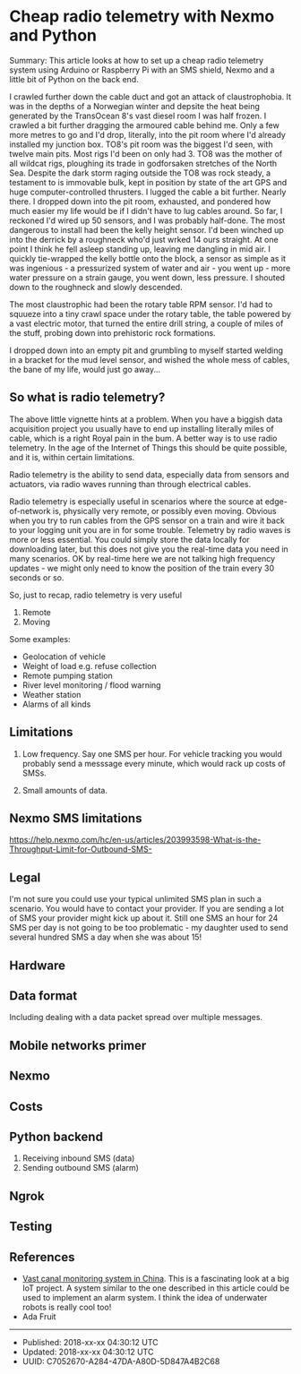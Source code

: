 # Cheap radio telemetry with Nexmo and Python

Summary: This article looks at how to set up a cheap radio telemetry
system using Arduino or Raspberry Pi with an SMS shield, Nexmo and a
little bit of Python on the back end.

I crawled further down the cable duct and got an attack of
claustrophobia. It was in the depths of a Norwegian winter and depsite
the heat being generated by the TransOcean 8's vast diesel room I was
half frozen. I crawled a bit further dragging the armoured cable
behind me. Only a few more metres to go and I'd drop, literally, into
the pit room where I'd already installed my junction box. TO8's pit
room was the biggest I'd seen, with twelve main pits. Most rigs I'd
been on only had 3. TO8 was the mother of all wildcat rigs, ploughing
its trade in godforsaken stretches of the North Sea. Despite the dark
storm raging outside the TO8 was rock steady, a testament to is
immovable bulk, kept in position by state of the art GPS and huge
computer-controlled thrusters. I lugged the cable a bit
further. Nearly there. I dropped down into the pit room, exhausted,
and pondered how much easier my life would be if I didn't have to lug
cables around. So far, I reckoned I'd wired up 50 sensors, and I was
probably half-done. The most dangerous to install had been the kelly
height sensor. I'd been winched up into the derrick by a roughneck
who'd just wrked 14 ours straight. At one point I think he fell asleep
standing up, leaving me dangling in mid air. I quickly tie-wrapped the
kelly bottle onto the block, a sensor as simple as it was ingenious -
a pressurized system of water and air - you went up - more water
pressure on a strain gauge, you went down, less pressure. I shouted
down to the roughneck and slowly descended.

The most claustrophic had been the rotary table RPM sensor. I'd had to
squueze into a tiny crawl space under the rotary table, the table
powered by a vast electric motor, that turned the entire drill string,
a couple of miles of the stuff, probing down into prehistoric rock
formations. 

I dropped down into an empty pit and grumbling to myself started
welding in a bracket for the mud level sensor, and wished the whole
mess of cables, the bane of my life, would just go away...

## So what is radio telemetry?

The above little vignette hints at a problem. When you have a biggish
data acquisition project you usually have to end up installing
literally miles of cable, which is a right Royal pain in the bum. A
better way is to use radio telemetry. In the age of the Internet of
Things this should be quite possible, and it is, within certain
limitations.

Radio telemetry is the ability to send data, especially data from
sensors and actuators, via radio waves running than through electrical
cables.

Radio telemetry is especially useful in scenarios where the source at
edge-of-network is, physically very remote, or possibly even
moving. Obvious when you try to run cables from the GPS sensor on a
train and wire it back to your logging unit you are in for some
trouble. Telemetry by radio waves is more or less essential. You could
simply store the data locally for downloading later, but this does not
give you the real-time data you need in many scenarios. OK by
real-time here we are not talking high frequency updates - we might
only need to know the position of the train every 30 seconds or
so. 

So, just to recap, radio telemetry is very useful 

1. Remote
2. Moving

Some examples:

- Geolocation of vehicle
- Weight of load e.g. refuse collection 
- Remote pumping station
- River level monitoring / flood warning
- Weather station
- Alarms of all kinds

## Limitations

1. Low frequency. Say one SMS per hour. For vehicle tracking you would
   probably send a messsage every minute, which would rack up costs of
   SMSs.
   
2. Small amounts of data.

## Nexmo SMS limitations

https://help.nexmo.com/hc/en-us/articles/203993598-What-is-the-Throughput-Limit-for-Outbound-SMS-



## Legal

I'm not sure you could use your typical unlimited SMS plan in such a
scenario. You would have to contact your provider. If you are sending
a lot of SMS your provider might kick up about it. Still one SMS an
hour for 24 SMS per day is not going to be too problematic - my
daughter used to send several hundred SMS a day when she was about 15!

## Hardware


## Data format

Including dealing with a data packet spread over multiple messages.

## Mobile networks primer



## Nexmo

## Costs

## Python backend

1. Receiving inbound SMS (data)
2. Sending outbound SMS (alarm)

## Ngrok

## Testing

## References

- [Vast canal monitoring system in
  China](https://spectrum.ieee.org/tech-talk/telecom/internet/a-massive-iot-sensor-network-keeps-watch-over-a-1400kilometer-canal). This
  is a fascinating look at a big IoT project. A system similar to the
  one described in this article could be used to implement an alarm
  system. I think the idea of underwater robots is really cool too!
- Ada Fruit


---

* Published: 2018-xx-xx 04:30:12 UTC
* Updated: 2018-xx-xx 04:30:12 UTC
* UUID: C7052670-A284-47DA-A80D-5D847A4B2C68
